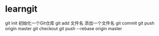 # learngit

git init  初始化一个Git仓库
git add 文件名 添加一个文件名
git commit 
git push origin master
git checkout 
git push --rebase origin master
